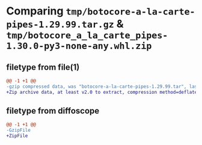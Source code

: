# Comparing `tmp/botocore-a-la-carte-pipes-1.29.99.tar.gz` & `tmp/botocore_a_la_carte_pipes-1.30.0-py3-none-any.whl.zip`

## filetype from file(1)

```diff
@@ -1 +1 @@
-gzip compressed data, was "botocore-a-la-carte-pipes-1.29.99.tar", last modified: Sat Mar 25 01:22:59 2023, max compression
+Zip archive data, at least v2.0 to extract, compression method=deflate
```

## filetype from diffoscope

```diff
@@ -1 +1 @@
-GzipFile
+ZipFile
```

